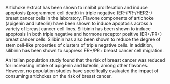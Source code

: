 

Artichoke extract has been shown to inhibit proliferation and induce apoptosis (programmed cell death) in triple negative (ER-/PR-/HER2-) breast cancer cells in the laboratory. Flavone components of artichoke (apigenin and luteolin) have been shown to induce apoptosis across a variety of breast cancer cell lines. Silibinin has been shown to induce apoptosis in both triple negative and hormone receptor positive (ER+/PR+) breast cancer cells. Silibinin has also been shown to reduce the degree of stem cell-like properties of clusters of triple negative cells. In addition, silibinin has been shown to suppress ER+/PR+ breast cancer cell migration.

An Italian population study found that the risk of breast cancer was reduced for increasing intake of apigenin and luteolin, among other flavones. However, no population studies have specifically evaluated the impact of consuming artichokes on the risk of breast cancer.

